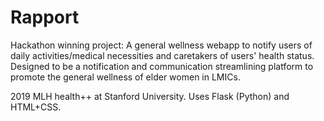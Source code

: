 # Rapport

Hackathon winning project: A general wellness webapp to notify users of daily activities/medical necessities and caretakers of users' health status. Designed to be a notification and communication streamlining platform to promote the general wellness of elder women in LMICs.

2019 MLH health++ at Stanford University. Uses Flask (Python) and HTML+CSS.
